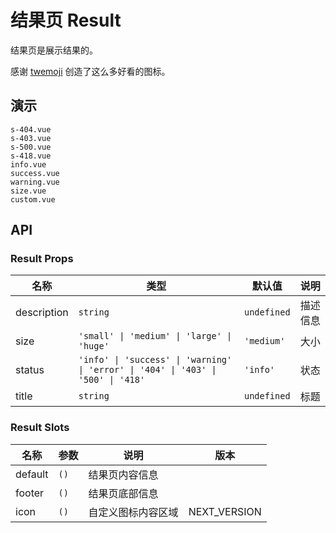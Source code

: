 # 结果页 Result

结果页是展示结果的。

感谢 [twemoji](https://github.com/twitter/twemoji) 创造了这么多好看的图标。

## 演示

```demo
s-404.vue
s-403.vue
s-500.vue
s-418.vue
info.vue
success.vue
warning.vue
size.vue
custom.vue
```

## API

### Result Props

| 名称 | 类型 | 默认值 | 说明 |
| --- | --- | --- | --- |
| description | `string` | `undefined` | 描述信息 |
| size | `'small' \| 'medium' \| 'large' \| 'huge'` | `'medium'` | 大小 |
| status | `'info' \| 'success' \| 'warning' \| 'error' \| '404' \| '403' \| '500' \| '418'` | `'info'` | 状态 |
| title | `string` | `undefined` | 标题 |

### Result Slots

| 名称    | 参数 | 说明               | 版本         |
| ------- | ---- | ------------------ | ------------ |
| default | `()` | 结果页内容信息     |              |
| footer  | `()` | 结果页底部信息     |              |
| icon    | `()` | 自定义图标内容区域 | NEXT_VERSION |
